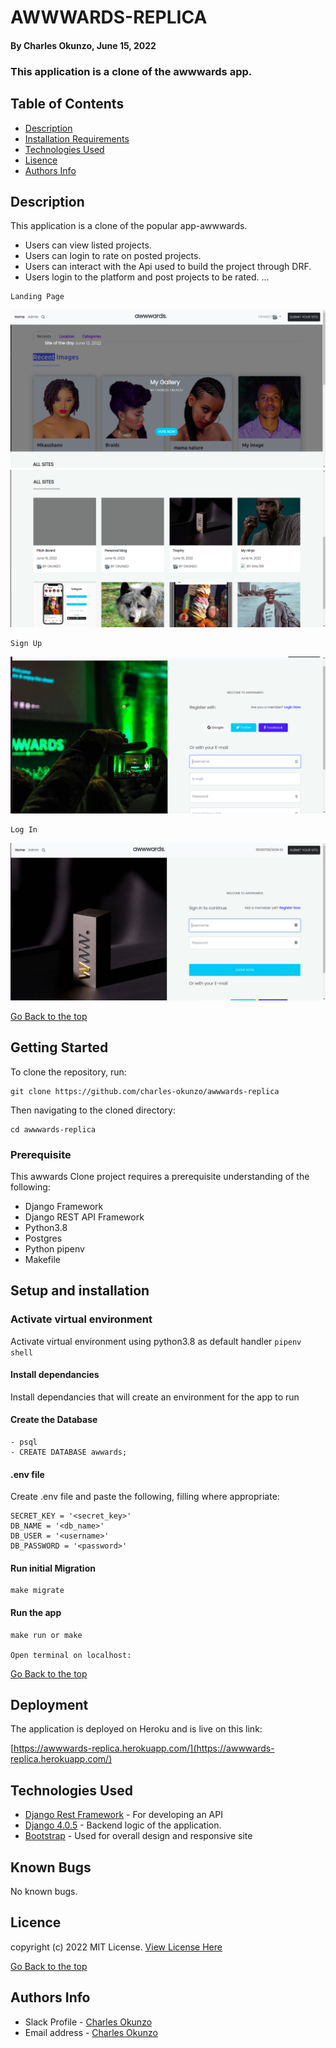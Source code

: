 # AWWWARDS-REPLICA
#### By Charles Okunzo, June 15, 2022
### This application is a clone of the awwwards app.
## Table of Contents
+ [Description](#description)
+ [Installation Requirements](#installation)
+ [Technologies Used](#technology)
+ [Lisence](#lisence)
+ [Authors Info](#author)

## Description
This application is a clone of the popular app-awwwards.

- Users  can view listed projects.
- Users can login to rate on posted projects.
- Users can interact with the Api used to build the project through DRF.
- Users login to the platform and post projects to be rated.
...
```
Landing Page
```
<img src="static/images/Screenshot from 2022-05-16 09-03-06.png">
<img src="static/images/Screenshot from 2022-06-15 13-56-20.png">

```
Sign Up
```

<img src="static/images/Screenshot from 2022-06-15 13-57-05.png">

```
Log In
```

<img src="static/images/Screenshot from 2022-06-15 13-56-54.png">


[Go Back to the top](#awwwards-replica)

## Getting Started

To clone the repository, run:

    git clone https://github.com/charles-okunzo/awwwards-replica

Then navigating to the cloned directory:

    cd awwwards-replica


### Prerequisite
This awwards Clone project requires a prerequisite understanding of the following:
- Django Framework
- Django REST API Framework
- Python3.8
- Postgres
- Python pipenv
- Makefile


## Setup and installation

###  Activate virtual environment
Activate virtual environment using python3.8 as default handler
    `pipenv shell`
####  Install dependancies
Install dependancies that will create an environment for the app to run
####  Create the Database
    - psql
    - CREATE DATABASE awwards;
####  .env file
Create .env file and paste the following, filling where appropriate:

    SECRET_KEY = '<secret_key>'
    DB_NAME = '<db_name>'
    DB_USER = '<username>'
    DB_PASSWORD = '<password>'

#### Run initial Migration
    make migrate
    
#### Run the app
    make run or make
    
    Open terminal on localhost:

[Go Back to the top](#awwwards-replica)
    
## Deployment

The application is deployed on Heroku and is live on this link:

[https://awwwards-replica.herokuapp.com/](https://awwwards-replica.herokuapp.com/)

## Technologies Used

  - [Django Rest Framework](https://www.django-rest-framework.org/) - For developing an API
  - [Django 4.0.5](https://docs.djangoproject.com/en/4.0/releases/4.0.4/) - Backend logic of the application.
  - [Bootstrap](https://getbootstrap.com/) - Used for overall design and responsive site


## Known Bugs
No known bugs.


## Licence

copyright (c) 2022 MIT License. [View License Here](LICENSE)

[Go Back to the top](#awwwards-replica)

## Authors Info

* Slack Profile - [Charles Okunzo](https://app.slack.com/client/T0101L740P4/C010GLANY3A/user_profile/U02TTFQ0VJR)
* Email address - [Charles Okunzo](charles.okunzo@student.moringaschool.com)